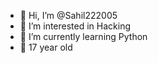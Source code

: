 - 👋 Hi, I’m @Sahil222005
- 👀 I’m interested in Hacking
- 🌱 I’m currently learning Python
- 💜 17 year old

<!---
Sahil222005/Sahil222005 is a ✨ special ✨ repository because its `README.md` (this file) appears on your GitHub profile.
You can click the Preview link to take a look at your changes.
--->
